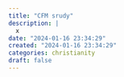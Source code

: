 ```yaml
---
title: "CFM srudy"
description: |
  x
date: "2024-01-16 23:34:29"  
created: "2024-01-16 23:34:29"
categories: christianity  
draft: false
---
```

